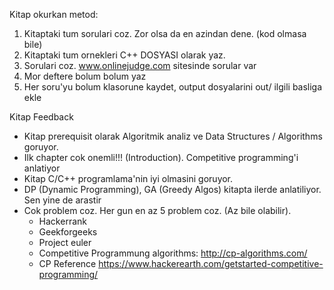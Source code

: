 Kitap okurkan metod:

1. Kitaptaki tum sorulari coz. Zor olsa da en azindan dene. (kod olmasa bile)
2. Kitaptaki tum ornekleri C++ DOSYASI olarak yaz.
3. Sorulari coz. www.onlinejudge.com sitesinde sorular var
4. Mor deftere bolum bolum yaz
5. Her soru'yu bolum klasorune kaydet, output dosyalarini out/ ilgili basliga ekle


Kitap Feedback
- Kitap prerequisit olarak Algoritmik analiz ve Data Structures / Algorithms goruyor. 
- Ilk chapter cok onemli!!! (Introduction). Competitive programming'i anlatiyor
- Kitap C/C++ programlama'nin iyi olmasini goruyor.
- DP (Dynamic Programming), GA (Greedy Algos) kitapta ilerde anlatiliyor. Sen yine de arastir
- Cok problem coz. Her gun en az 5 problem coz. (Az bile olabilir).
  - Hackerrank 
  - Geekforgeeks
  - Project euler
  - Competitive Programmung algorithms: http://cp-algorithms.com/
  - CP Reference https://www.hackerearth.com/getstarted-competitive-programming/


